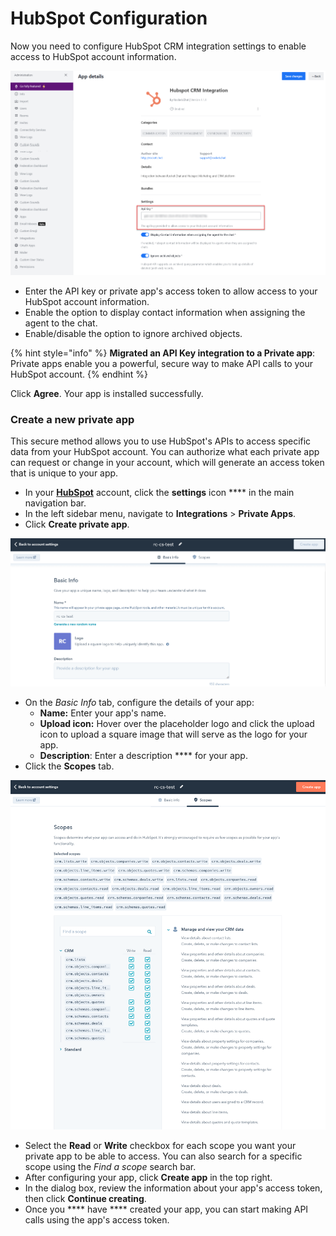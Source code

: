 # HubSpot Configuration

Now you need to configure HubSpot CRM integration settings to enable access to HubSpot account information.

![Migrated an API Key integration to a Private app](<../../../../.gitbook/assets/api key with key.png>)

* Enter the API key or private app's access token to allow access to your HubSpot account information.
* Enable the option to display contact information when assigning the agent to the chat.
* Enable/disable the option to ignore archived objects.&#x20;

{% hint style="info" %}
**Migrated an API Key integration to a Private app**: Private apps enable you a powerful, secure way to make API calls to your HubSpot account.
{% endhint %}

Click **Agree**. Your app is installed successfully.

### Create a new private app

This secure method allows you to use HubSpot's APIs to access specific data from your HubSpot account. You can authorize what each private app can request or change in your account, which will generate an access token that is unique to your app.

* In your [**HubSpot**](https://app.hubspot.com/signup-hubspot/developers?hubs\_signup-url=developers.hubspot.com%2Fget-started\&hubs\_signup-cta=developers-getstarted-app\&uuid=5eb23338-41e6-4d2f-8840-9143ae580b22\&step=landing\_page) account, click the **settings** icon **** in the main navigation bar.
* In the left sidebar menu, navigate to **Integrations** > **Private Apps**.
* Click **Create private app**.

![Create Private Apps](../../../../.gitbook/assets/PrivateAppTokenCreation.png)

* On the _Basic Info_ tab, configure the details of your app:
  * **Name:** Enter your app's name.
  * **Upload icon:** Hover over the placeholder logo and click the upload icon to upload a square image that will serve as the logo for your app.
  * **Description**: Enter a description **** for your app.
* Click the **Scopes** tab.

![Scopes](../../../../.gitbook/assets/PrivateAppScopes.png)

* Select the **Read** or **Write** checkbox for each scope you want your private app to be able to access. You can also search for a specific scope using the _Find a scope_ search bar.
* After configuring your app, click **Create app** in the top right.
* In the dialog box, review the information about your app's access token, then click **Continue creating**.
* Once you **** have **** created your app, you can start making API calls using the app's access token.
